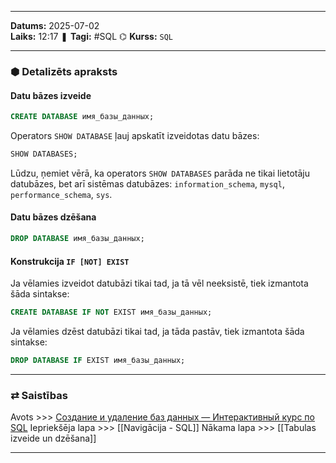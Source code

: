 ___
**Datums:** 2025-07-02   
**Laiks:** 12:17 
❚ **Tagi:** #SQL 
⌬ **Kurss:**  `SQL`

---
### ⬢ Detalizēts apraksts
#### Datu bāzes izveide

```sql
CREATE DATABASE имя_базы_данных;
```

Operators `SHOW DATABASE` ļauj apskatīt izveidotas datu bāzes:

```sql
SHOW DATABASES;
```

Lūdzu, ņemiet vērā, ka operators `SHOW DATABASES` parāda ne tikai lietotāju datubāzes, bet arī sistēmas datubāzes: `information_schema`, `mysql`, `performance_schema`, `sys`.

#### Datu bāzes dzēšana

```sql
DROP DATABASE имя_базы_данных;
```

#### Konstrukcija `IF [NOT] EXIST`

Ja vēlamies izveidot datubāzi tikai tad, ja tā vēl neeksistē, tiek izmantota šāda sintakse:

```sql
CREATE DATABASE IF NOT EXIST имя_базы_данных;
```

Ja vēlamies dzēst datubāzi tikai tad, ja tāda pastāv, tiek izmantota šāda sintakse:

```sql
DROP DATABASE IF EXIST имя_базы_данных;
```

---
### ⇄ Saistības
Avots >>> [Создание и удаление баз данных — Интерактивный курс по SQL](https://sql-academy.org/ru/guide/create-database)
Iepriekšēja lapa >>> [[Navigācija - SQL]]
Nākama lapa >>> [[Tabulas izveide un dzēšana]]
___